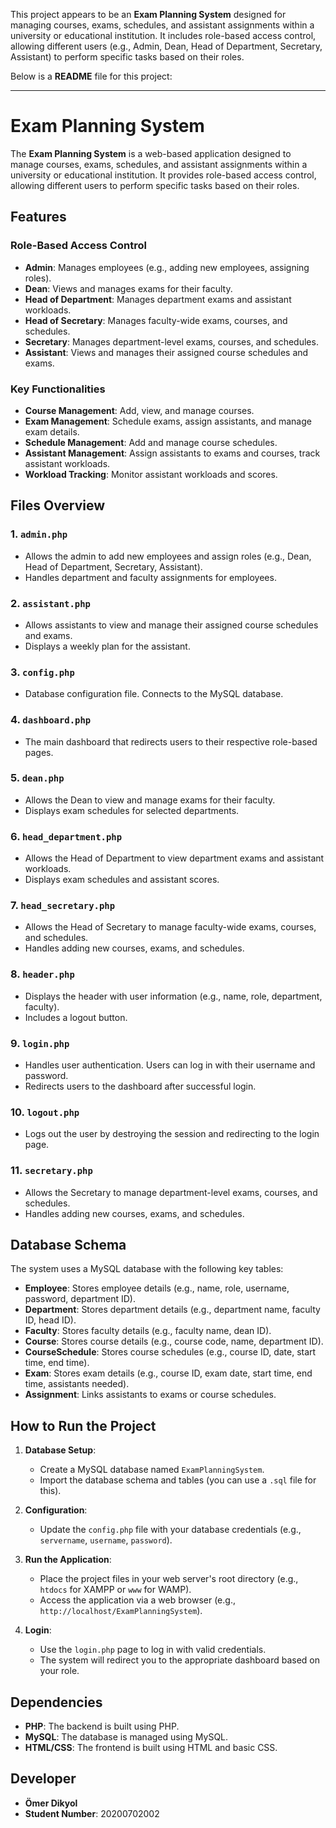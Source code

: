 This project appears to be an **Exam Planning System** designed for managing courses, exams, schedules, and assistant assignments within a university or educational institution. It includes role-based access control, allowing different users (e.g., Admin, Dean, Head of Department, Secretary, Assistant) to perform specific tasks based on their roles.

Below is a **README** file for this project:

---

# Exam Planning System

The **Exam Planning System** is a web-based application designed to manage courses, exams, schedules, and assistant assignments within a university or educational institution. It provides role-based access control, allowing different users to perform specific tasks based on their roles.

## Features

### Role-Based Access Control
- **Admin**: Manages employees (e.g., adding new employees, assigning roles).
- **Dean**: Views and manages exams for their faculty.
- **Head of Department**: Manages department exams and assistant workloads.
- **Head of Secretary**: Manages faculty-wide exams, courses, and schedules.
- **Secretary**: Manages department-level exams, courses, and schedules.
- **Assistant**: Views and manages their assigned course schedules and exams.

### Key Functionalities
- **Course Management**: Add, view, and manage courses.
- **Exam Management**: Schedule exams, assign assistants, and manage exam details.
- **Schedule Management**: Add and manage course schedules.
- **Assistant Management**: Assign assistants to exams and courses, track assistant workloads.
- **Workload Tracking**: Monitor assistant workloads and scores.

## Files Overview

### 1. **`admin.php`**
   - Allows the admin to add new employees and assign roles (e.g., Dean, Head of Department, Secretary, Assistant).
   - Handles department and faculty assignments for employees.

### 2. **`assistant.php`**
   - Allows assistants to view and manage their assigned course schedules and exams.
   - Displays a weekly plan for the assistant.

### 3. **`config.php`**
   - Database configuration file. Connects to the MySQL database.

### 4. **`dashboard.php`**
   - The main dashboard that redirects users to their respective role-based pages.

### 5. **`dean.php`**
   - Allows the Dean to view and manage exams for their faculty.
   - Displays exam schedules for selected departments.

### 6. **`head_department.php`**
   - Allows the Head of Department to view department exams and assistant workloads.
   - Displays exam schedules and assistant scores.

### 7. **`head_secretary.php`**
   - Allows the Head of Secretary to manage faculty-wide exams, courses, and schedules.
   - Handles adding new courses, exams, and schedules.

### 8. **`header.php`**
   - Displays the header with user information (e.g., name, role, department, faculty).
   - Includes a logout button.

### 9. **`login.php`**
   - Handles user authentication. Users can log in with their username and password.
   - Redirects users to the dashboard after successful login.

### 10. **`logout.php`**
   - Logs out the user by destroying the session and redirecting to the login page.

### 11. **`secretary.php`**
   - Allows the Secretary to manage department-level exams, courses, and schedules.
   - Handles adding new courses, exams, and schedules.

## Database Schema

The system uses a MySQL database with the following key tables:

- **Employee**: Stores employee details (e.g., name, role, username, password, department ID).
- **Department**: Stores department details (e.g., department name, faculty ID, head ID).
- **Faculty**: Stores faculty details (e.g., faculty name, dean ID).
- **Course**: Stores course details (e.g., course code, name, department ID).
- **CourseSchedule**: Stores course schedules (e.g., course ID, date, start time, end time).
- **Exam**: Stores exam details (e.g., course ID, exam date, start time, end time, assistants needed).
- **Assignment**: Links assistants to exams or course schedules.

## How to Run the Project

1. **Database Setup**:
   - Create a MySQL database named `ExamPlanningSystem`.
   - Import the database schema and tables (you can use a `.sql` file for this).

2. **Configuration**:
   - Update the `config.php` file with your database credentials (e.g., `servername`, `username`, `password`).

3. **Run the Application**:
   - Place the project files in your web server's root directory (e.g., `htdocs` for XAMPP or `www` for WAMP).
   - Access the application via a web browser (e.g., `http://localhost/ExamPlanningSystem`).

4. **Login**:
   - Use the `login.php` page to log in with valid credentials.
   - The system will redirect you to the appropriate dashboard based on your role.

## Dependencies

- **PHP**: The backend is built using PHP.
- **MySQL**: The database is managed using MySQL.
- **HTML/CSS**: The frontend is built using HTML and basic CSS.

## Developer

- **Ömer Dikyol**
- **Student Number**: 20200702002
